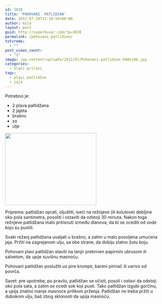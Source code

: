 ```yaml
---
id: 3838
title: 'POHOVANI  PATLIDžAN'
date: 2012-07-28T15:10:59+00:00
author: mila
layout: post
guid: http://superkuvar.com/?p=3838
permalink: /pohovani-patlidzan/
totvreme:
  - ""
post_views_count:
  - "1"
image: /wp-content/uploads/2012/07/Pohovani-patlidzan-940x198.jpg
categories:
  - Slani prilozi
tags:
  - plavi patlidžan
  - jaja
---
```

Potrebno je:

  * 2 plava patlidžana
  * 2 jajeta
  * brašno
  * so
  * ulje

<img class="alignnone size-medium wp-image-3840" title="Pohovani patlidzan" src="//superkuvar.com/wp-content/uploads/2012/07/Pohovani-patlidzan-e1343487845493-300x237.jpg" alt="" width="300" height="237" /> 

Priprema: patlidžan oprati, oljuštiti, iseći na režnjeve (ili kolutove) debljine oko pola santimetra, posoliti i ostaviti da odstoji 30 minuta. Nakon toga režnjeve patlidžana malo pritisnuti između dlanova, da bi se ocedili od vode koju su pustili.

Svaki režanj patlidžana uvaljati u brašno, a zatim u malo posoljena umućena jaja. Pržiti na zagrejanom ulju, sa obe strane, da dobiju zlatno žutu boju.

Pohovani plavi patlidžan staviti na tanjir prekriven papirnim ubrusom ili salvetom, da upije suvišnu masnoću.

Pohovani patlidžan poslužiti uz pire krompir, bareni pirinač ili varivo od povrća.

Savet: pre upotrebe, po pravilu, patlidžan se očisti, posoli i ostavi da odstoji oko pola sata, a zatim se ocedi sok koji pusti. Tako patlidžan izgubi gorčinu, a upija znatno manje masnoće prilikom prženja. Patlidžan ne treba pržiti u dubokom ulju, baš zbog sklonosti da upija masnoću.